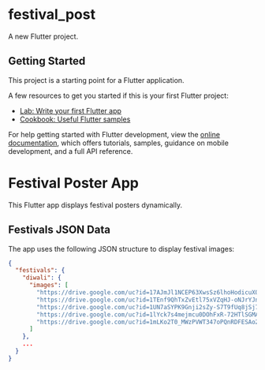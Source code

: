# festival_post

A new Flutter project.

## Getting Started

This project is a starting point for a Flutter application.

A few resources to get you started if this is your first Flutter project:

- [Lab: Write your first Flutter app](https://docs.flutter.dev/get-started/codelab)
- [Cookbook: Useful Flutter samples](https://docs.flutter.dev/cookbook)

For help getting started with Flutter development, view the
[online documentation](https://docs.flutter.dev/), which offers tutorials,
samples, guidance on mobile development, and a full API reference.


# Festival Poster App

This Flutter app displays festival posters dynamically.

## Festivals JSON Data
The app uses the following JSON structure to display festival images:

```json
{
  "festivals": {
    "diwali": {
      "images": [
        "https://drive.google.com/uc?id=17AJmJl1NCEP63XwsSz6lhoHodicuX0n6",
        "https://drive.google.com/uc?id=1TEnf9QhTxZvEtl75xVZqHJ-oNJrYJniL",
        "https://drive.google.com/uc?id=1UN7aSYPK9Gnji2sZy-S7T9fUq8jSj7Pg",
        "https://drive.google.com/uc?id=1lYck7s4mejmcu0DOhFxR-72HTlSGMAmJ",
        "https://drive.google.com/uc?id=1mLKo2T0_MWzPVWT347oPQnRDFESAo28M"
      ]
    },
    ...
  }
}
